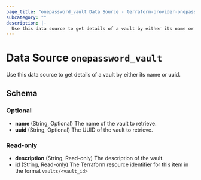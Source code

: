 ```yaml
---
page_title: "onepassword_vault Data Source - terraform-provider-onepassword"
subcategory: ""
description: |-
  Use this data source to get details of a vault by either its name or uuid.
---
```


# Data Source `onepassword_vault`

Use this data source to get details of a vault by either its name or uuid.



## Schema

### Optional

- **name** (String, Optional) The name of the vault to retrieve.
- **uuid** (String, Optional) The UUID of the vault to retrieve.

### Read-only

- **description** (String, Read-only) The description of the vault.
- **id** (String, Read-only) The Terraform resource identifier for this item in the format `vaults/<vault_id>`


